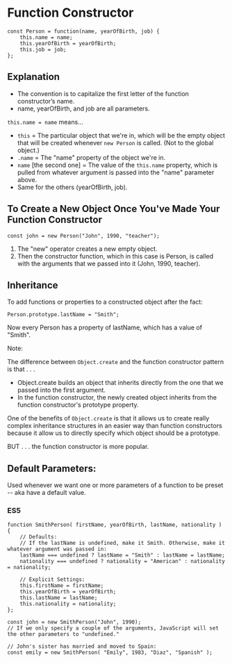 # Function Constructor

```
const Person = function(name, yearOfBirth, job) {
	this.name = name;
	this.yearOfBirth = yearOfBirth;
	this.job = job;
};
```

## Explanation

- The convention is to capitalize the first letter of the function constructor’s name.
- name, yearOfBirth, and job are all parameters.

`this.name = name` means...

- `this` = The particular object that we're in, which will be the empty object that will be created whenever `new Person` is called.  (Not to the global object.)
- `.name` = The "name" property of the object we're in.
- `name` [the second one] = The value of the `this.name` property, which is pulled from whatever argument is passed into the "name" parameter above.
- Same for the others (yearOfBirth, job).

## To Create a New Object Once You've Made Your Function Constructor

`const john = new Person("John", 1990, "teacher");`

1. The "new" operator creates a new empty object.
2. Then the constructor function, which in this case is Person, is called with the arguments that we passed into it (John, 1990, teacher).


## Inheritance

To add functions or properties to a constructed object after the fact:

`Person.prototype.lastName = "Smith";`


Now every Person has a property of lastName, which has a value of "Smith".

Note:

The difference between `Object.create` and the function constructor pattern is that . . .

- Object.create builds an object that inherits directly from the one that we passed into the first argument.
- In the function constructor, the newly created object inherits from the function constructor's prototype property.

One of the benefits of `Object.create` is that it allows us to create really complex inheritance structures in an easier way than function constructors because it allow us to directly specify which object should be a prototype.

BUT . . . the function constructor is more popular.


## Default Parameters:

Used whenever we want one or more parameters of a function to be preset -- aka have a default value.

### ES5

```
function SmithPerson( firstName, yearOfBirth, lastName, nationality ) {
	// Defaults:
	// If the lastName is undefined, make it Smith. Otherwise, make it whatever argument was passed in:
	lastName === undefined ? lastName = "Smith" : lastName = lastName;
	nationality === undefined ? nationality = "American" : nationality = nationality;

	// Explicit Settings:
	this.firstName = firstName;
	this.yearOfBirth = yearOfBirth;
	this.lastName = lastName;
	this.nationality = nationality;
};

const john = new SmithPerson("John", 1990);
// If we only specify a couple of the arguments, JavaScript will set the other parameters to "undefined."

// John's sister has married and moved to Spain:
const emily = new SmithPerson( "Emily", 1983, "Diaz", "Spanish" );
```
